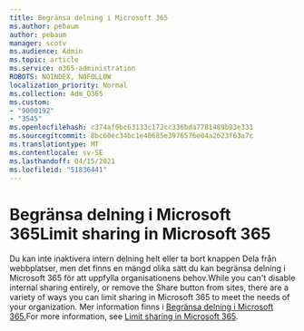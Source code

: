 ```yaml
---
title: Begränsa delning i Microsoft 365
ms.author: pebaum
author: pebaum
manager: scotv
ms.audience: Admin
ms.topic: article
ms.service: o365-administration
ROBOTS: NOINDEX, NOFOLLOW
localization_priority: Normal
ms.collection: Adm_O365
ms.custom:
- "9000192"
- "3545"
ms.openlocfilehash: c374af0bc63133c172cc336bda7781489b93e331
ms.sourcegitcommit: 8bc60ec34bc1e40685e3976576e04a2623f63a7c
ms.translationtype: MT
ms.contentlocale: sv-SE
ms.lasthandoff: 04/15/2021
ms.locfileid: "51836441"
---
```

# <a name="limit-sharing-in-microsoft-365"></a><span data-ttu-id="11520-102">Begränsa delning i Microsoft 365</span><span class="sxs-lookup"><span data-stu-id="11520-102">Limit sharing in Microsoft 365</span></span>

<span data-ttu-id="11520-103">Du kan inte inaktivera intern delning helt eller ta bort knappen Dela från webbplatser, men det finns en mängd olika sätt du kan begränsa delning i Microsoft 365 för att uppfylla organisationens behov.</span><span class="sxs-lookup"><span data-stu-id="11520-103">While you can't disable internal sharing entirely, or remove the Share button from sites, there are a variety of ways you can limit sharing in Microsoft 365 to meet the needs of your organization.</span></span> <span data-ttu-id="11520-104">Mer information finns i [Begränsa delning i Microsoft 365.](https://docs.microsoft.com/Office365/Enterprise/microsoft-365-limit-sharing)</span><span class="sxs-lookup"><span data-stu-id="11520-104">For more information, see [Limit sharing in Microsoft 365](https://docs.microsoft.com/Office365/Enterprise/microsoft-365-limit-sharing).</span></span>
